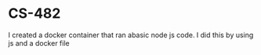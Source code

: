 # CS-482

I created a docker container that ran abasic node js code. I did this by using js and a docker file 

